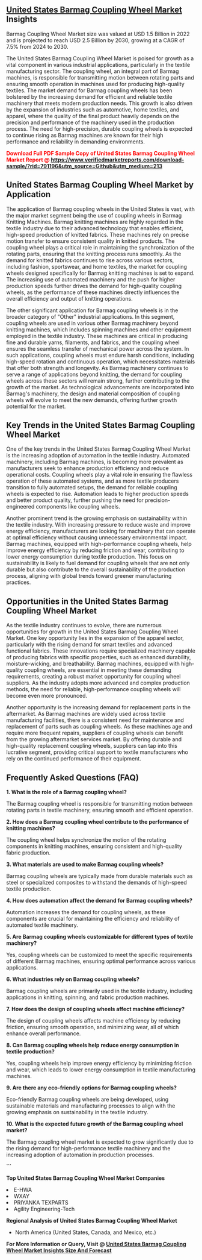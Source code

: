 <h2><a href="https://www.verifiedmarketreports.com/download-sample/?rid=791196&amp;utm_source=Github&amp;utm_medium=213" target="_blank">United States Barmag Coupling Wheel Market</a> Insights</h2><p>Barmag Coupling Wheel Market size was valued at USD 1.5 Billion in 2022 and is projected to reach USD 2.5 Billion by 2030, growing at a CAGR of 7.5% from 2024 to 2030.</p><p><p>The United States Barmag Coupling Wheel Market is poised for growth as a vital component in various industrial applications, particularly in the textile manufacturing sector. The coupling wheel, an integral part of Barmag machines, is responsible for transmitting motion between rotating parts and ensuring smooth operation in machines used for producing high-quality textiles. The market demand for Barmag coupling wheels has been bolstered by the increasing demand for efficient and reliable textile machinery that meets modern production needs. This growth is also driven by the expansion of industries such as automotive, home textiles, and apparel, where the quality of the final product heavily depends on the precision and performance of the machinery used in the production process. The need for high-precision, durable coupling wheels is expected to continue rising as Barmag machines are known for their high performance and reliability in demanding environments.</p><p><strong><p><span class=""><span style="color: #ff0000;"><strong>Download Full PDF Sample Copy of United States Barmag Coupling Wheel Market Report</strong> @ </span><a href="https://www.verifiedmarketreports.com/download-sample/?rid=791196&amp;utm_source=Github&amp;utm_medium=213" target="_blank">https://www.verifiedmarketreports.com/download-sample/?rid=791196&amp;utm_source=Github&amp;utm_medium=213</a></span></p></strong></p><h2>United States Barmag Coupling Wheel Market by Application</h2><p>The application of Barmag coupling wheels in the United States is vast, with the major market segment being the use of coupling wheels in Barmag Knitting Machines. Barmag knitting machines are highly regarded in the textile industry due to their advanced technology that enables efficient, high-speed production of knitted fabrics. These machines rely on precise motion transfer to ensure consistent quality in knitted products. The coupling wheel plays a critical role in maintaining the synchronization of the rotating parts, ensuring that the knitting process runs smoothly. As the demand for knitted fabrics continues to rise across various sectors, including fashion, sportswear, and home textiles, the market for coupling wheels designed specifically for Barmag knitting machines is set to expand. The increasing use of automated machinery and the push for higher production speeds further drives the demand for high-quality coupling wheels, as the performance of these machines directly influences the overall efficiency and output of knitting operations.</p><p>The other significant application for Barmag coupling wheels is in the broader category of "Other" industrial applications. In this segment, coupling wheels are used in various other Barmag machinery beyond knitting machines, which includes spinning machines and other equipment employed in the textile industry. These machines are critical in producing fine and durable yarns, filaments, and fabrics, and the coupling wheel ensures the seamless transfer of mechanical power across the system. In such applications, coupling wheels must endure harsh conditions, including high-speed rotation and continuous operation, which necessitates materials that offer both strength and longevity. As Barmag machinery continues to serve a range of applications beyond knitting, the demand for coupling wheels across these sectors will remain strong, further contributing to the growth of the market. As technological advancements are incorporated into Barmag's machinery, the design and material composition of coupling wheels will evolve to meet the new demands, offering further growth potential for the market.</p><h2>Key Trends in the United States Barmag Coupling Wheel Market</h2><p>One of the key trends in the United States Barmag Coupling Wheel Market is the increasing adoption of automation in the textile industry. Automated machinery, including Barmag machines, is becoming more prevalent as manufacturers seek to enhance production efficiency and reduce operational costs. Coupling wheels play a vital role in ensuring the flawless operation of these automated systems, and as more textile producers transition to fully automated setups, the demand for reliable coupling wheels is expected to rise. Automation leads to higher production speeds and better product quality, further pushing the need for precision-engineered components like coupling wheels.</p><p>Another prominent trend is the growing emphasis on sustainability within the textile industry. With increasing pressure to reduce waste and improve energy efficiency, manufacturers are looking for machinery that can operate at optimal efficiency without causing unnecessary environmental impact. Barmag machines, equipped with high-performance coupling wheels, help improve energy efficiency by reducing friction and wear, contributing to lower energy consumption during textile production. This focus on sustainability is likely to fuel demand for coupling wheels that are not only durable but also contribute to the overall sustainability of the production process, aligning with global trends toward greener manufacturing practices.</p><h2>Opportunities in the United States Barmag Coupling Wheel Market</h2><p>As the textile industry continues to evolve, there are numerous opportunities for growth in the United States Barmag Coupling Wheel Market. One key opportunity lies in the expansion of the apparel sector, particularly with the rising demand for smart textiles and advanced functional fabrics. These innovations require specialized machinery capable of producing fabrics with specific properties, such as enhanced durability, moisture-wicking, and breathability. Barmag machines, equipped with high-quality coupling wheels, are essential in meeting these demanding requirements, creating a robust market opportunity for coupling wheel suppliers. As the industry adopts more advanced and complex production methods, the need for reliable, high-performance coupling wheels will become even more pronounced.</p><p>Another opportunity is the increasing demand for replacement parts in the aftermarket. As Barmag machines are widely used across textile manufacturing facilities, there is a consistent need for maintenance and replacement of parts such as coupling wheels. As these machines age and require more frequent repairs, suppliers of coupling wheels can benefit from the growing aftermarket services market. By offering durable and high-quality replacement coupling wheels, suppliers can tap into this lucrative segment, providing critical support to textile manufacturers who rely on the continued performance of their equipment.</p><h2>Frequently Asked Questions (FAQ)</h2><p><strong>1. What is the role of a Barmag coupling wheel?</strong></p><p>The Barmag coupling wheel is responsible for transmitting motion between rotating parts in textile machinery, ensuring smooth and efficient operation.</p><p><strong>2. How does a Barmag coupling wheel contribute to the performance of knitting machines?</strong></p><p>The coupling wheel helps synchronize the motion of the rotating components in knitting machines, ensuring consistent and high-quality fabric production.</p><p><strong>3. What materials are used to make Barmag coupling wheels?</strong></p><p>Barmag coupling wheels are typically made from durable materials such as steel or specialized composites to withstand the demands of high-speed textile production.</p><p><strong>4. How does automation affect the demand for Barmag coupling wheels?</strong></p><p>Automation increases the demand for coupling wheels, as these components are crucial for maintaining the efficiency and reliability of automated textile machinery.</p><p><strong>5. Are Barmag coupling wheels customizable for different types of textile machinery?</strong></p><p>Yes, coupling wheels can be customized to meet the specific requirements of different Barmag machines, ensuring optimal performance across various applications.</p><p><strong>6. What industries rely on Barmag coupling wheels?</strong></p><p>Barmag coupling wheels are primarily used in the textile industry, including applications in knitting, spinning, and fabric production machines.</p><p><strong>7. How does the design of coupling wheels affect machine efficiency?</strong></p><p>The design of coupling wheels affects machine efficiency by reducing friction, ensuring smooth operation, and minimizing wear, all of which enhance overall performance.</p><p><strong>8. Can Barmag coupling wheels help reduce energy consumption in textile production?</strong></p><p>Yes, coupling wheels help improve energy efficiency by minimizing friction and wear, which leads to lower energy consumption in textile manufacturing machines.</p><p><strong>9. Are there any eco-friendly options for Barmag coupling wheels?</strong></p><p>Eco-friendly Barmag coupling wheels are being developed, using sustainable materials and manufacturing processes to align with the growing emphasis on sustainability in the textile industry.</p><p><strong>10. What is the expected future growth of the Barmag coupling wheel market?</strong></p><p>The Barmag coupling wheel market is expected to grow significantly due to the rising demand for high-performance textile machinery and the increasing adoption of automation in production processes.</p>```</p><p><strong>Top United States Barmag Coupling Wheel Market Companies</strong></p><div data-test-id=""><p><li>E-HWA</li><li> WXAY</li><li> PRIYANKA TEXPARTS</li><li> Agility Engineering-Tech</li></p><div><strong>Regional Analysis of&nbsp;United States Barmag Coupling Wheel Market</strong></div><ul><li dir="ltr"><p dir="ltr">North America&nbsp;(United States, Canada, and Mexico, etc.)</p></li></ul><p><strong>For More Information or Query, Visit @&nbsp;</strong><strong><a href="https://www.verifiedmarketreports.com/product/barmag-coupling-wheel-market/?utm_source=Github&amp;utm_medium=213" target="_blank">United States Barmag Coupling Wheel Market Insights Size And Forecast</a></strong></p></div>
